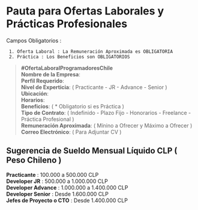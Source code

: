 # Pauta para Ofertas Laborales y Prácticas Profesionales                                                                             
                  
Campos Obligatorios :

     1. Oferta Laboral : La Remuneración Aproximada es OBLIGATORIA 
     2. Práctica : Los Beneficios son OBLIGATORIOS


> **#OfertaLaboralProgramadoresChile**                                                                                                                                                            
> **Nombre de la Empresa**:                                                                                                      
> **Perfil Requerido**:                                                                                                           
> **Nivel de Experticia**:  ( Practicante - JR - Advance - Senior )                                                                                                            
> **Ubicación**:                                                                                                                 
> **Horarios**:                                                                                                                  
> **Beneficios**: ( * Obligatorio si es Práctica )                                                                                                                  
> **Tipo de Contrato**: ( Indefinido - Plazo Fijo - Honorarios - Freelance - Práctica Profesional )                                                                       
> **Remuneración Aproximada**: ( Mínino a Ofrecer y Máximo a Ofrecer )                                                                                                                      
> **Correo Electrónico**: ( Para Adjuntar CV )     
                                                                                                                                      

## Sugerencia de Sueldo Mensual Líquido CLP ( Peso Chileno )

**Practicante** : 100.000 a 500.000 CLP                                                                       
**Developer JR** : 500.000 a 1.000.000 CLP                                                                                  
**Developer Advance** : 1.000.000 a 1.400.000 CLP                                                                       
**Developer Senior** : Desde 1.600.000 CLP                                                              
**Jefes de Proyecto o CTO** : Desde 1.400.000 CLP                                                                        
